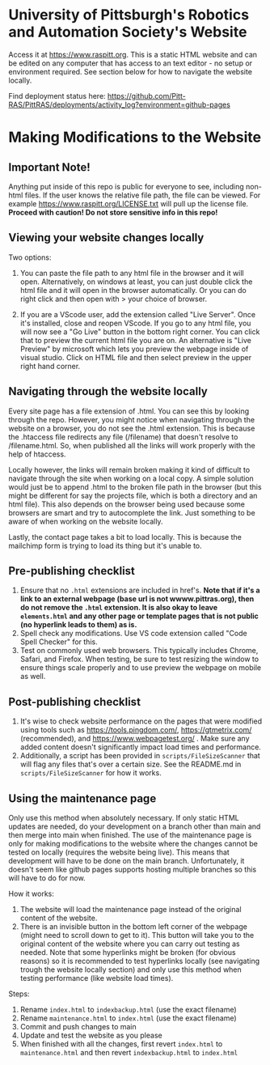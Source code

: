 # University of Pittsburgh's Robotics and Automation Society's Website
Access it at https://www.raspitt.org. This is a static HTML website and can be edited on any computer that has access to an text editor - no setup or environment required. See section below for how to navigate the website locally.

Find deployment status here: https://github.com/Pitt-RAS/PittRAS/deployments/activity_log?environment=github-pages

# Making Modifications to the Website

## Important Note!

Anything put inside of this repo is public for everyone to see, including non-html files. If the user knows the relative file path, the file can be viewed. For example https://www.raspitt.org/LICENSE.txt will pull up the license file. **Proceed with caution! Do not store sensitive info in this repo!**

## Viewing your website changes locally
Two options:
1) You can paste the file path to any html file in the browser and it will open. Alternatively, on windows at least, you can just double click the html file and it will open in the browser automatically. Or you can do right click and then open with > your choice of browser. 

2) If you are a VScode user, add the extension called "Live Server". Once it's installed, close and reopen VScode. If you go to any html file, you will now see a "Go Live" button in the bottom right corner. You can click that to preview the current html file you are on. An alternative is "Live Preview" by microsoft which lets you preview the webpage inside of visual studio. Click on HTML file and then select preview in the upper right hand corner.

## Navigating through the website locally
Every site page has a file extension of .html. You can see this by looking through the repo. However, you might notice when navigating through the website on a browser, you do not see the .html extension. This is because the .htaccess file redirects any file (/filename) that doesn't resolve to /filename.html. So, when published all the links will work properly with the help of htaccess. 

Locally however, the links will remain broken making it kind of difficult to navigate through the site when working on a local copy. A simple solution would just be to append .html to the broken file path in the browser (but this might be different for say the projects file, which is both a directory and an html file). This also depends on the browser being used because some browsers are smart and try to autocomplete the link. Just something to be aware of when working on the website locally. 

Lastly, the contact page takes a bit to load locally. This is because the mailchimp form is trying to load its thing but it's unable to. 

## Pre-publishing checklist
1) Ensure that no `.html` extensions are included in href's. **Note that if it's a link to an external webpage (base url is not wwww.pittras.org), then do not remove the `.html` extension. It is also okay to leave `elements.html` and any other page or template pages that is not public (no hyperlink leads to them) as is.**
2) Spell check any modifications. Use VS code extension called "Code Spell Checker" for this.
3) Test on commonly used web browsers. This typically includes Chrome, Safari, and Firefox. When testing, be sure to test resizing the window to ensure things scale properly
and to use preview the webpage on mobile as well.

## Post-publishing checklist
1) It's wise to check website performance on the pages that were modified using tools such as https://tools.pingdom.com/, https://gtmetrix.com/ (recommended), and https://www.webpagetest.org/ . Make sure any added content doesn't significantly impact load times and performance. 
2) Additionally, a script has been provided in `scripts/FileSizeScanner` that will flag any files that's over a certain size. See the README.md in `scripts/FileSizeScanner` for how it works. 

## Using the maintenance page
Only use this method when absolutely necessary. If only static HTML updates are needed, do your development on a branch other than main and then merge into main when finished. The use of the maintenance page is only for making modifications to the website where the changes cannot be tested on locally (requires the website being live). This means that development will have to be done on the main branch. Unfortunately, it doesn't seem like github pages supports hosting multiple branches so this will have to do for now. 

How it works:
1) The website will load the maintenance page instead of the original content of the website.
2) There is an invisible button in the bottom left corner of the webpage (might need to scroll down to get to it). This button will take you to the original content of the website where you can carry out testing as needed. Note that some hyperlinks might be broken (for obvious reasons) so it is recommended to test hyperlinks locally (see navigating trough the website locally section) and only use this method when testing performance (like website load times).

Steps:
1) Rename `index.html` to `indexbackup.html` (use the exact filename)
2) Rename `maintenance.html` to `index.html` (use the exact filename)
3) Commit and push changes to main
4) Update and test the website as you please
5) When finished with all the changes, first revert `index.html` to `maintenance.html` and then revert `indexbackup.html` to `index.html`

